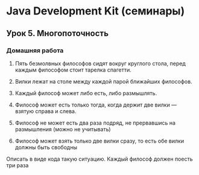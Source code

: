 # Java Development Kit (семинары)

## Урок 5. Многопоточность

### Домашняя работа

1. Пять безмолвных философов сидят вокруг круглого стола, перед каждым философом стоит тарелка спагетти.

2. Вилки лежат на столе между каждой парой ближайших философов.

3. Каждый философ может либо есть, либо размышлять.

4. Философ может есть только тогда, когда держит две вилки — взятую справа и слева.

5. Философ не может есть два раза подряд, не прервавшись на размышления (можно не учитывать)

6. Философ может взять только две вилки сразу, то есть обе вилки должны быть свободны

Описать в виде кода такую ситуацию. Каждый философ должен поесть три раза